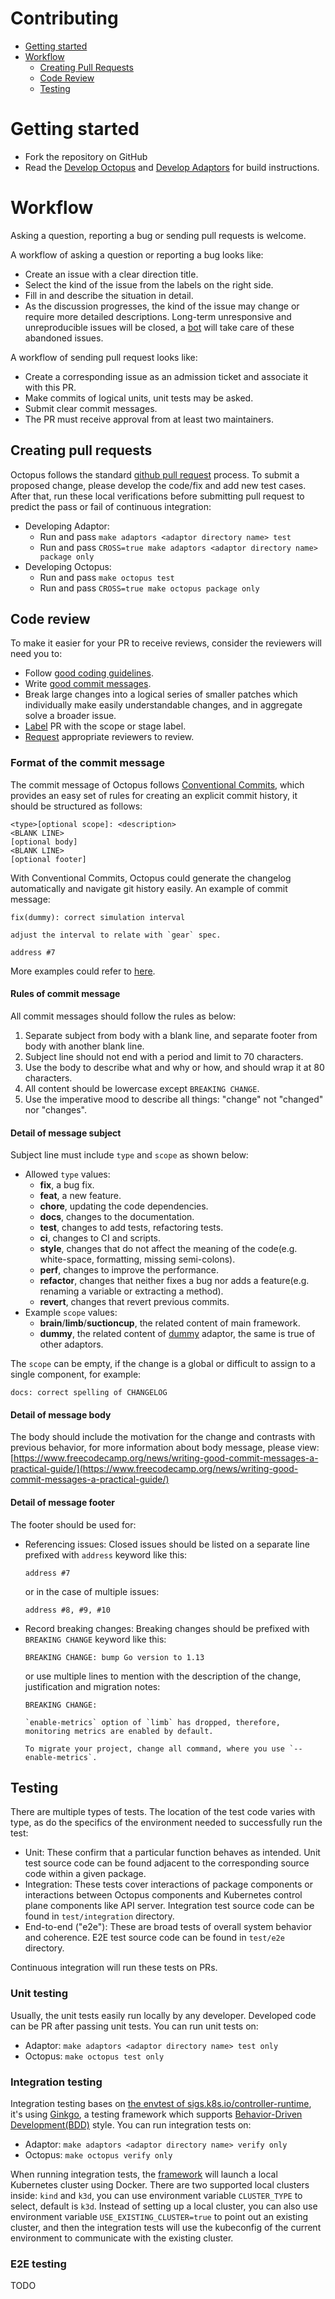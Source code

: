 # Contributing

<!-- toc -->
-   [Getting started](#getting-started)
-   [Workflow](#workflow)
    -   [Creating Pull Requests](#creating-pull-requests)
    -   [Code Review](#code-review)
    -   [Testing](#testing)
<!-- /toc -->

# Getting started

- Fork the repository on GitHub
- Read the [Develop Octopus](./docs/octopus/develop.md) and [Develop Adaptors](./docs/adaptors/develop.md) for build instructions.

# Workflow

Asking a question, reporting a bug or sending pull requests is welcome. 

A workflow of asking a question or reporting a bug looks like:

- Create an issue with a clear direction title.
- Select the kind of the issue from the labels on the right side.
- Fill in and describe the situation in detail.
- As the discussion progresses, the kind of the issue may change or require more detailed descriptions. Long-term unresponsive and unreproducible issues will be closed, a [bot](https://github.com/probot/stale) will take care of these abandoned issues.

A workflow of sending pull request looks like:

- Create a corresponding issue as an admission ticket and associate it with this PR.
- Make commits of logical units, unit tests may be asked.
- Submit clear commit messages.
- The PR must receive approval from at least two maintainers.

## Creating pull requests

Octopus follows the standard [github pull request](https://help.github.com/articles/about-pull-requests/) process. To submit a proposed change, please develop the code/fix and add new test cases. After that, run these local verifications before submitting pull request to predict the pass or fail of continuous integration:

- Developing Adaptor:
    + Run and pass `make adaptors <adaptor directory name> test`
    + Run and pass `CROSS=true make adaptors <adaptor directory name> package only`
- Developing Octopus:
    + Run and pass `make octopus test`
    + Run and pass `CROSS=true make octopus package only`

## Code review

To make it easier for your PR to receive reviews, consider the reviewers will need you to:

- Follow [good coding guidelines](https://github.com/golang/go/wiki/CodeReviewComments).
- Write [good commit messages](https://chris.beams.io/posts/git-commit/).
- Break large changes into a logical series of smaller patches which individually make easily understandable changes, and in aggregate solve a broader issue.
- [Label](https://help.github.com/en/github/managing-your-work-on-github/applying-labels-to-issues-and-pull-requests) PR with the scope or stage label.
- [Request](https://help.github.com/en/github/collaborating-with-issues-and-pull-requests/requesting-a-pull-request-review) appropriate reviewers to review.

### Format of the commit message

The commit message of Octopus follows [Conventional Commits](https://www.conventionalcommits.org/), which provides an easy set of rules for creating an explicit commit history, it should be structured as follows:

```text
<type>[optional scope]: <description>
<BLANK LINE>
[optional body]
<BLANK LINE>
[optional footer]
```

With Conventional Commits, Octopus could generate the changelog automatically and navigate git history easily. An example of commit message:

```text
fix(dummy): correct simulation interval

adjust the interval to relate with `gear` spec.

address #7
```
More examples could refer to [here](https://www.conventionalcommits.org/en/v1.0.0-beta.4/#examples). 

#### Rules of commit message

All commit messages should follow the rules as below:

1. Separate subject from body with a blank line, and separate footer from body with another blank line.
1. Subject line should not end with a period and limit to 70 characters.
1. Use the body to describe what and why or how, and should wrap it at 80 characters.
1. All content should be lowercase except `BREAKING CHANGE`.
1. Use the imperative mood to describe all things: "change" not "changed" nor "changes".

#### Detail of message subject

Subject line must include `type` and `scope` as shown below:

- Allowed `type` values:
    + **fix**, a bug fix.
    + **feat**, a new feature.
    + **chore**, updating the code dependencies.
    + **docs**, changes to the documentation.
    + **test**, changes to add tests, refactoring tests.
    + **ci**, changes to CI and scripts.
    + **style**, changes that do not affect the meaning of the code(e.g. white-space, formatting, missing semi-colons).
    + **perf**, changes to improve the performance.
    + **refactor**, changes that neither fixes a bug nor adds a feature(e.g. renaming a variable or extracting a method).
    + **revert**, changes that revert previous commits.
- Example `scope` values:
    + **brain**/**limb**/**suctioncup**, the related content of main framework.
    + **dummy**, the related content of [dummy](./adaptors/dummy) adaptor, the same is true of other adaptors.

The `scope` can be empty, if the change is a global or difficult to assign to a single component, for example:

```text
docs: correct spelling of CHANGELOG
```

#### Detail of message body

The body should include the motivation for the change and contrasts with previous behavior, for more information about body message, please view: [https://www.freecodecamp.org/news/writing-good-commit-messages-a-practical-guide/](https://www.freecodecamp.org/news/writing-good-commit-messages-a-practical-guide/)

#### Detail of message footer

The footer should be used for:

- Referencing issues:
    Closed issues should be listed on a separate line prefixed with `address` keyword like this:
  
    ```text
    address #7
    ``` 
    
    or in the case of multiple issues:
    
    ```text
    address #8, #9, #10
    ```
- Record breaking changes:
    Breaking changes should be prefixed with `BREAKING CHANGE` keyword like this:
    
    ```text
    BREAKING CHANGE: bump Go version to 1.13
    ```
  
    or use multiple lines to mention with the description of the change, justification and migration notes:
    
    ```text
    BREAKING CHANGE:
    
    `enable-metrics` option of `limb` has dropped, therefore, monitoring metrics are enabled by default.
    
    To migrate your project, change all command, where you use `--enable-metrics`.
    ```

## Testing

There are multiple types of tests. The location of the test code varies with type, as do the specifics of the environment needed to successfully run the test:

- Unit: These confirm that a particular function behaves as intended. Unit test source code can be found adjacent to the corresponding source code within a given package.
- Integration: These tests cover interactions of package components or interactions between Octopus components and Kubernetes control plane components like API server. Integration test source code can be found in `test/integration` directory.
- End-to-end ("e2e"): These are broad tests of overall system behavior and coherence. E2E test source code can be found in `test/e2e` directory.

Continuous integration will run these tests on PRs.

### Unit testing

Usually, the unit tests easily run locally by any developer. Developed code can be PR after passing unit tests. You can run unit tests on:

- Adaptor: `make adaptors <adaptor directory name> test only`
- Octopus: `make octopus test only`

### Integration testing

Integration testing bases on [the envtest of sigs.k8s.io/controller-runtime](https://book.kubebuilder.io/reference/testing/envtest.html), it's using [Ginkgo](http://onsi.github.io/ginkgo/), a testing framework which supports [Behavior-Driven Development(BDD)](https://en.wikipedia.org/wiki/Behavior-driven_development) style. You can run integration tests on:

- Adaptor: `make adaptors <adaptor directory name> verify only`
- Octopus: `make octopus verify only`

When running integration tests, the [framework](./test/framework) will launch a local Kubernetes cluster using Docker. There are two supported local clusters inside: `kind` and `k3d`, you can use environment variable `CLUSTER_TYPE` to select, default is `k3d`. Instead of setting up a local cluster, you can also use environment variable `USE_EXISTING_CLUSTER=true` to point out an existing cluster, and then the integration tests will use the kubeconfig of the current environment to communicate with the existing cluster.

### E2E testing

TODO


